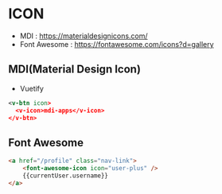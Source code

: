 # ICON

- MDI : <https://materialdesignicons.com/>
- Font Awesome : <https://fontawesome.com/icons?d=gallery>


## MDI(Material Design Icon)

- Vuetify



```xml
<v-btn icon>
  <v-icon>mdi-apps</v-icon>
</v-btn>
```


## Font Awesome

```html
<a href="/profile" class="nav-link">
    <font-awesome-icon icon="user-plus" />
    {{currentUser.username}}
</a>
```




